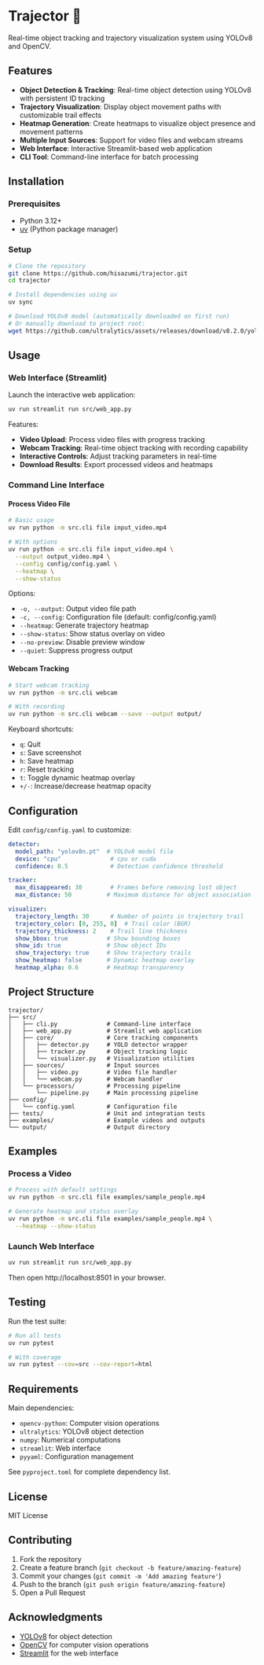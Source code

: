 # Trajector 🎯

Real-time object tracking and trajectory visualization system using YOLOv8 and OpenCV.

## Features

- **Object Detection & Tracking**: Real-time object detection using YOLOv8 with persistent ID tracking
- **Trajectory Visualization**: Display object movement paths with customizable trail effects
- **Heatmap Generation**: Create heatmaps to visualize object presence and movement patterns
- **Multiple Input Sources**: Support for video files and webcam streams
- **Web Interface**: Interactive Streamlit-based web application
- **CLI Tool**: Command-line interface for batch processing

## Installation

### Prerequisites

- Python 3.12+
- [uv](https://github.com/astral-sh/uv) (Python package manager)

### Setup

```bash
# Clone the repository
git clone https://github.com/hisazumi/trajector.git
cd trajector

# Install dependencies using uv
uv sync

# Download YOLOv8 model (automatically downloaded on first run)
# Or manually download to project root:
wget https://github.com/ultralytics/assets/releases/download/v8.2.0/yolov8n.pt
```

## Usage

### Web Interface (Streamlit)

Launch the interactive web application:

```bash
uv run streamlit run src/web_app.py
```

Features:
- **Video Upload**: Process video files with progress tracking
- **Webcam Tracking**: Real-time object tracking with recording capability
- **Interactive Controls**: Adjust tracking parameters in real-time
- **Download Results**: Export processed videos and heatmaps

### Command Line Interface

#### Process Video File

```bash
# Basic usage
uv run python -m src.cli file input_video.mp4

# With options
uv run python -m src.cli file input_video.mp4 \
  --output output_video.mp4 \
  --config config/config.yaml \
  --heatmap \
  --show-status
```

Options:
- `-o, --output`: Output video file path
- `-c, --config`: Configuration file (default: config/config.yaml)
- `--heatmap`: Generate trajectory heatmap
- `--show-status`: Show status overlay on video
- `--no-preview`: Disable preview window
- `--quiet`: Suppress progress output

#### Webcam Tracking

```bash
# Start webcam tracking
uv run python -m src.cli webcam

# With recording
uv run python -m src.cli webcam --save --output output/
```

Keyboard shortcuts:
- `q`: Quit
- `s`: Save screenshot
- `h`: Save heatmap
- `r`: Reset tracking
- `t`: Toggle dynamic heatmap overlay
- `+/-`: Increase/decrease heatmap opacity

## Configuration

Edit `config/config.yaml` to customize:

```yaml
detector:
  model_path: "yolov8n.pt"  # YOLOv8 model file
  device: "cpu"              # cpu or cuda
  confidence: 0.5            # Detection confidence threshold

tracker:
  max_disappeared: 30        # Frames before removing lost object
  max_distance: 50          # Maximum distance for object association

visualizer:
  trajectory_length: 30      # Number of points in trajectory trail
  trajectory_color: [0, 255, 0]  # Trail color (BGR)
  trajectory_thickness: 2    # Trail line thickness
  show_bbox: true           # Show bounding boxes
  show_id: true             # Show object IDs
  show_trajectory: true     # Show trajectory trails
  show_heatmap: false       # Dynamic heatmap overlay
  heatmap_alpha: 0.6        # Heatmap transparency
```

## Project Structure

```
trajector/
├── src/
│   ├── cli.py              # Command-line interface
│   ├── web_app.py          # Streamlit web application
│   ├── core/               # Core tracking components
│   │   ├── detector.py     # YOLO detector wrapper
│   │   ├── tracker.py      # Object tracking logic
│   │   └── visualizer.py   # Visualization utilities
│   ├── sources/            # Input sources
│   │   ├── video.py        # Video file handler
│   │   └── webcam.py       # Webcam handler
│   └── processors/         # Processing pipeline
│       └── pipeline.py     # Main processing pipeline
├── config/
│   └── config.yaml         # Configuration file
├── tests/                  # Unit and integration tests
├── examples/               # Example videos and outputs
└── output/                 # Output directory
```

## Examples

### Process a Video

```bash
# Process with default settings
uv run python -m src.cli file examples/sample_people.mp4

# Generate heatmap and status overlay
uv run python -m src.cli file examples/sample_people.mp4 \
  --heatmap --show-status
```

### Launch Web Interface

```bash
uv run streamlit run src/web_app.py
```

Then open http://localhost:8501 in your browser.

## Testing

Run the test suite:

```bash
# Run all tests
uv run pytest

# With coverage
uv run pytest --cov=src --cov-report=html
```

## Requirements

Main dependencies:
- `opencv-python`: Computer vision operations
- `ultralytics`: YOLOv8 object detection
- `numpy`: Numerical computations
- `streamlit`: Web interface
- `pyyaml`: Configuration management

See `pyproject.toml` for complete dependency list.

## License

MIT License

## Contributing

1. Fork the repository
2. Create a feature branch (`git checkout -b feature/amazing-feature`)
3. Commit your changes (`git commit -m 'Add amazing feature'`)
4. Push to the branch (`git push origin feature/amazing-feature`)
5. Open a Pull Request

## Acknowledgments

- [YOLOv8](https://github.com/ultralytics/ultralytics) for object detection
- [OpenCV](https://opencv.org/) for computer vision operations
- [Streamlit](https://streamlit.io/) for the web interface